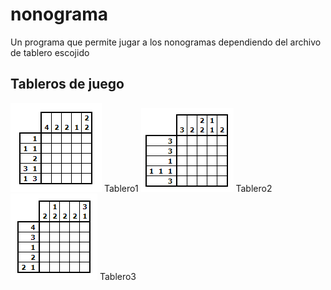 # nonograma
Un programa que permite jugar a los nonogramas dependiendo del archivo de tablero escojido

## Tableros de juego
![](/images/tablero1.png) Tablero1
![](/images/tablero2.png) Tablero2
![](/images/tablero3.png) Tablero3

